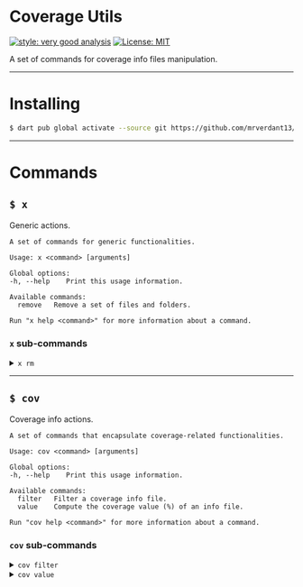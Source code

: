 # Coverage Utils

[![style: very good analysis][very_good_analysis_badge]][very_good_analysis_link]
[![License: MIT][license_badge]][license_link]

A set of commands for coverage info files manipulation.

---

# Installing

```sh
$ dart pub global activate --source git https://github.com/mrverdant13/coverde.git
```

---

# Commands

## `$ x`

Generic actions.

```
A set of commands for generic functionalities.

Usage: x <command> [arguments]

Global options:
-h, --help    Print this usage information.

Available commands:
  remove   Remove a set of files and folders.

Run "x help <command>" for more information about a command.
```

### `x` sub-commands

<details><summary><code>x rm</code></summary>
<p>

```
Remove a set of files and folders.

Usage: x remove [arguments]
-h, --help                   Print this usage information.
    --[no-]accept-absence    Accept absence of a file or folder.
                             When an element is not present:
                             - If enabled, the command will continue.
                             - If disabled, the command will fail.
                             (defaults to on)

Run "x help" to see global options.
```

</p>
</details>

---

## `$ cov`

Coverage info actions.

```
A set of commands that encapsulate coverage-related functionalities.

Usage: cov <command> [arguments]

Global options:
-h, --help    Print this usage information.

Available commands:
  filter   Filter a coverage info file.
  value    Compute the coverage value (%) of an info file.

Run "cov help <command>" for more information about a command.
```

### `cov` sub-commands

<details><summary><code>cov filter</code></summary>
<p>

```
Filter a coverage info file.

Filter the coverage info by ignoring data related to files with paths that matches the given PATTERNS.
The coverage data is taken from the ORIGIN_LCOV_FILE file and the result is appended to the DESTINATION_LCOV_FILE file.

Usage: cov filter [arguments]
-h, --help                                   Print this usage information.
-i, --ignore-patterns=<PATTERNS>             Set of comma-separated path patterns of the files to be ignored.
                                             Consider that the coverage info of each file is checked as a multiline block.
                                             Each bloc starts with `SF:` and ends with `end_of_record`.
-o, --origin=<ORIGIN_LCOV_FILE>              Origin coverage info file to pick coverage data from.
                                             (defaults to "coverage/lcov.info")
-d, --destination=<DESTINATION_LCOV_FILE>    Destination coverage info file to dump the resulting coverage data into.
                                             (defaults to "coverage/wiped.lcov.info")

Run "cov help" to see global options.
```

</p>
</details>

<details><summary><code>cov value</code></summary>
<p>

```
Compute the coverage value (%) of an info file.

Compute the coverage value of the LCOV_FILE info file.

Usage: cov value [arguments]
-h, --help                Print this usage information.
-f, --file=<LCOV_FILE>    Coverage info file to be used for the coverage value computation.
                          (defaults to "coverage/lcov.info")
-p, --[no-]print-files    Print coverage value for each source file listed in the LCOV_FILE info file.
                          (defaults to on)

Run "cov help" to see global options.
```

</p>
</details>

[license_badge]: https://img.shields.io/badge/license-MIT-blue.svg
[license_link]: https://opensource.org/licenses/MIT
[very_good_analysis_badge]: https://img.shields.io/badge/style-very_good_analysis-B22C89.svg
[very_good_analysis_link]: https://pub.dev/packages/very_good_analysis
